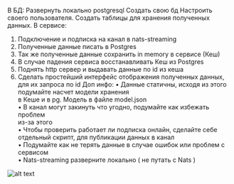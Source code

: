 В БД:
Развернуть локально postgresql
Создать свою бд
Настроить своего пользователя.
Создать таблицы для хранения полученных данных.
В сервисе:
1. Подключение и подписка на канал в nats-streaming
2. Полученные данные писать в Postgres
3. Так же полученные данные сохранить in memory в сервисе (Кеш)
4. В случае падения сервиса восстанавливать Кеш из Postgres
5. Поднять http сервер и выдавать данные по id из кеша
6. Сделать простейший интерфейс отображения полученных данных, для
их запроса по id
Доп инфо:
• Данные статичны, исходя из этого подумайте насчет модели хранения  
в Кеше и в pg. Модель в файле model.json  
• В канал могут закинуть что угодно, подумайте как избежать проблем  
из-за этого  
• Чтобы проверить работает ли подписка онлайн, сделайте себе  
отдельный скрипт, для публикации данных в канал  
• Подумайте как не терять данные в случае ошибок или проблем с  
сервисом  
• Nats-streaming разверните локально ( не путать с Nats )  

![alt text](http://img2.joyreactor.cc/pics/post/duran-%D0%9A%D0%BE%D0%BC%D0%B8%D0%BA%D1%81%D1%8B-%D0%B2%D0%B5%D0%BB%D0%BE%D1%81%D0%B8%D0%BF%D0%B5%D0%B4-%D0%B2%D0%B5%D0%BB%D0%BE-4385824.jpeg)
